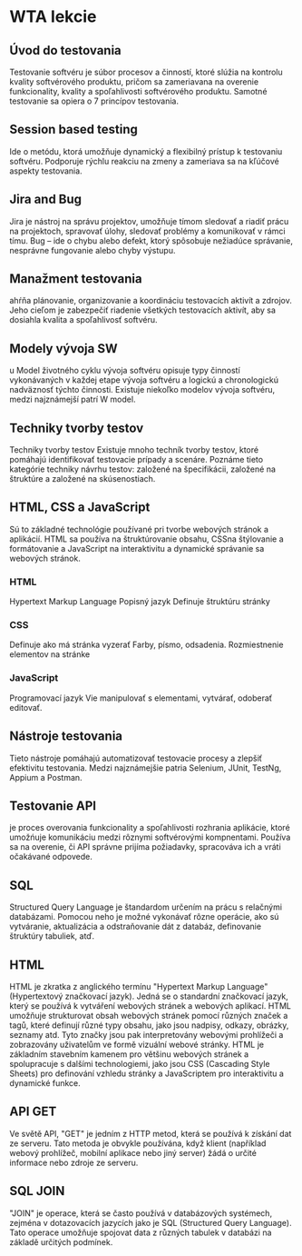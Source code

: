 # WTA lekcie

## Úvod do testovania
Testovanie softvéru je súbor procesov a činností, ktoré slúžia na kontrolu kvality softvérového produktu, pričom sa zameriavana na overenie funkcionality, kvality a spoľahlivosti softvérového produktu. Samotné testovanie sa opiera o 7 princípov testovania.

## Session based testing
Ide o metódu, ktorá umožňuje dynamický a flexibilný prístup k testovaniu softvéru. Podporuje rýchlu reakciu na zmeny a zameriava sa na kľúčové aspekty testovania. 

## Jira and Bug
 Jira je nástroj na správu projektov, umožňuje tímom sledovať a riadiť prácu na projektoch, spravovať úlohy, sledovať problémy a komunikovať v rámci tímu. Bug – ide o chybu alebo defekt, ktorý spôsobuje nežiadúce správanie, nesprávne fungovanie alebo chyby výstupu.


## Manažment testovania
ahŕňa plánovanie, organizovanie a koordináciu testovacích aktivít a zdrojov. Jeho cieľom je zabezpečiť riadenie všetkých testovacích aktivít, aby sa dosiahla kvalita a spoľahlivosť softvéru. 

## Modely vývoja SW
u Model životného cyklu vývoja softvéru opisuje typy činností vykonávaných v každej etape vývoja softvéru a logickú a chronologickú nadväznosť týchto činnosti.   Existuje niekoľko modelov vývoja softvéru, medzi najznámejší patrí  W model.

## Techniky tvorby testov
Techniky tvorby testov Existuje mnoho techník tvorby testov, ktoré pomáhajú identifikovať testovacie prípady a scenáre. Poznáme tieto kategórie techniky návrhu testov: založené na špecifikácii, založené na štruktúre a založené na skúsenostiach.

## HTML, CSS a JavaScript
Sú to základné technológie používané pri tvorbe webových stránok a aplikácií. HTML sa používa na štruktúrovanie obsahu, CSSna štýlovanie a formátovanie a JavaScript na interaktivitu a dynamické správanie sa webových stránok.

### HTML
Hypertext Markup Language
Popisný jazyk
Definuje štruktúru stránky

### CSS
Definuje ako má stránka vyzerať
Farby, písmo, odsadenia.
Rozmiestnenie elementov na stránke

### JavaScript
Programovací jazyk
Vie manipulovať s elementami, vytvárať, odoberať editovať.


## Nástroje testovania
Tieto nástroje pomáhajú automatizovať testovacie procesy a zlepšiť efektivitu testovania. Medzi najznámejšie patria Selenium, JUnit, TestNg, Appium a Postman.


## Testovanie API 
je proces overovania funkcionality a spoľahlivosti rozhrania aplikácie, ktoré umožńuje komunikáciu medzi rôznymi softvérovými kompnentami. Používa sa na overenie, či API správne prijíma požiadavky, spracováva ich a vráti očakávané odpovede.


## SQL
Structured Query Language je štandardom určením na prácu s relačnými databázami. Pomocou neho je možné vykonávať rôzne operácie, ako sú vytváranie, aktualizácia a odstraňovanie dát z databáz, definovanie štruktúry tabuliek, atď. 

## HTML
HTML je zkratka z anglického termínu "Hypertext Markup Language" (Hypertextový značkovací jazyk). Jedná se o standardní značkovací jazyk, který se používá k vytváření webových stránek a webových aplikací. HTML umožňuje strukturovat obsah webových stránek pomocí různých značek a tagů, které definují různé typy obsahu, jako jsou nadpisy, odkazy, obrázky, seznamy atd. Tyto značky jsou pak interpretovány webovými prohlížeči a zobrazovány uživatelům ve formě vizuální webové stránky. HTML je základním stavebním kamenem pro většinu webových stránek a spolupracuje s dalšími technologiemi, jako jsou CSS (Cascading Style Sheets) pro definování vzhledu stránky a JavaScriptem pro interaktivitu a dynamické funkce.

## API GET
Ve světě API, "GET" je jedním z HTTP metod, která se používá k získání dat ze serveru. Tato metoda je obvykle používána, když klient (například webový prohlížeč, mobilní aplikace nebo jiný server) žádá o určité informace nebo zdroje ze serveru.

## SQL JOIN
 "JOIN" je operace, která se často používá v databázových systémech, zejména v dotazovacích jazycích jako je SQL (Structured Query Language). Tato operace umožňuje spojovat data z různých tabulek v databázi na základě určitých podmínek.